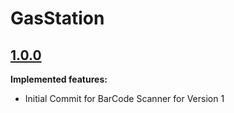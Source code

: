 # GasStation

## [1.0.0](2019-02-06)

**Implemented features:**

- Initial Commit for BarCode Scanner for Version 1
